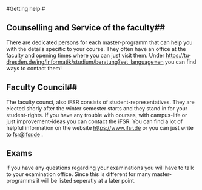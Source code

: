 #Getting help #

## Counselling and Service of the faculty##
There are dedicated persons for each master-programm that can help you with the details specific to your course. They often have an office at the faculty and opening times where you can just visit them. 
Under https://tu-dresden.de/ing/informatik/studium/beratung?set_language=en you can find ways to contact them!

## Faculty Council##
The faculty counci, also iFSR consists of student-representatives. They are elected shorly after the winter semester starts and they stand in for your student-rights. If you have any trouble with courses, with campus-life or just improvement-ideas you can contact the iFSR.  You can find a lot of helpful information on the website https://www.ifsr.de or you can just write to fsr@ifsr.de .

## Exams ##
if you have any questions regarding your examinations you will have to talk to your examination office. Since this is different for many master-programms it will be listed seperatly at a later point.
